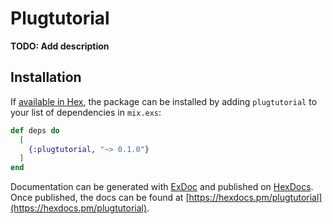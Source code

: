 # Plugtutorial

**TODO: Add description**

## Installation

If [available in Hex](https://hex.pm/docs/publish), the package can be installed
by adding `plugtutorial` to your list of dependencies in `mix.exs`:

```elixir
def deps do
  [
    {:plugtutorial, "~> 0.1.0"}
  ]
end
```

Documentation can be generated with [ExDoc](https://github.com/elixir-lang/ex_doc)
and published on [HexDocs](https://hexdocs.pm). Once published, the docs can
be found at [https://hexdocs.pm/plugtutorial](https://hexdocs.pm/plugtutorial).

